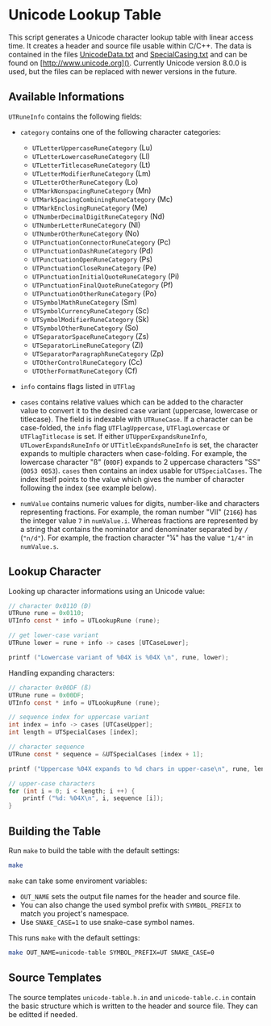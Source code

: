 Unicode Lookup Table
====================

This script generates a Unicode character lookup table with linear access time. It creates a header and source file usable within C/C++. The data is contained in the files [UnicodeData.txt](http://www.unicode.org/Public/8.0.0/ucd/UnicodeData.txt) and [SpecialCasing.txt](http://www.unicode.org/Public/8.0.0/ucd/SpecialCasing.txt) and can be found on [http://www.unicode.org](). Currently Unicode version 8.0.0 is used, but the files can be replaced with newer versions in the future.

Available Informations
----------------------

`UTRuneInfo` contains the following fields:

- `category` contains one of the following character categories:
	- `UTLetterUppercaseRuneCategory` (Lu)
	- `UTLetterLowercaseRuneCategory` (Ll)
	- `UTLetterTitlecaseRuneCategory` (Lt)
	- `UTLetterModifierRuneCategory` (Lm)
	- `UTLetterOtherRuneCategory` (Lo)
	- `UTMarkNonspacingRuneCategory` (Mn)
	- `UTMarkSpacingCombiningRuneCategory` (Mc)
	- `UTMarkEnclosingRuneCategory` (Me)
	- `UTNumberDecimalDigitRuneCategory` (Nd)
	- `UTNumberLetterRuneCategory` (Nl)
	- `UTNumberOtherRuneCategory` (No)
	- `UTPunctuationConnectorRuneCategory` (Pc)
	- `UTPunctuationDashRuneCategory` (Pd)
	- `UTPunctuationOpenRuneCategory` (Ps)
	- `UTPunctuationCloseRuneCategory` (Pe)
	- `UTPunctuationInitialQuoteRuneCategory` (Pi)
	- `UTPunctuationFinalQuoteRuneCategory` (Pf)
	- `UTPunctuationOtherRuneCategory` (Po)
	- `UTSymbolMathRuneCategory` (Sm)
	- `UTSymbolCurrencyRuneCategory` (Sc)
	- `UTSymbolModifierRuneCategory` (Sk)
	- `UTSymbolOtherRuneCategory` (So)
	- `UTSeparatorSpaceRuneCategory` (Zs)
	- `UTSeparatorLineRuneCategory` (Zl)
	- `UTSeparatorParagraphRuneCategory` (Zp)
	- `UTOtherControlRuneCategory` (Cc)
	- `UTOtherFormatRuneCategory` (Cf)

- `info` contains flags listed in `UTFlag`

- `cases` contains relative values which can be added to the character value to convert it to the desired case variant (uppercase, lowercase or titlecase). The field is indexable with `UTRuneCase`. If a character can be case-folded, the `info` flag `UTFlagUppercase`, `UTFlagLowercase` or `UTFlagTitlecase` is set. If either `UTUpperExpandsRuneInfo`, `UTLowerExpandsRuneInfo` or `UTTitleExpandsRuneInfo` is set, the character expands to multiple characters when case-folding. For example, the lowercase character "ß" (`00DF`) expands to 2 uppercase characters "SS" (`0053 0053`). `cases` then contains an index usable for `UTSpecialCases`. The index itself points to the value which gives the number of character following the index (see example below).
- `numValue` contains numeric values for digits, number-like and characters representing fractions. For example, the roman number "Ⅶ" (`2166`) has the integer value `7` in `numValue.i`. Whereas fractions are represented by a string that contains the nominator and denominater separated by `/` (`"n/d"`). For example, the fraction character "¼" has the value `"1/4"` in `numValue.s`.

Lookup Character
----------------

Looking up character informations using an Unicode value:

```c
// character 0x0110 (Đ)
UTRune rune = 0x0110;
UTInfo const * info = UTLookupRune (rune);

// get lower-case variant
UTRune lower = rune + info -> cases [UTCaseLower];

printf ("Lowercase variant of %04X is %04X \n", rune, lower);
```

Handling expanding characters:

```c
// character 0x00DF (ß)
UTRune rune = 0x00DF;
UTInfo const * info = UTLookupRune (rune);

// sequence index for uppercase variant
int index = info -> cases [UTCaseUpper];
int length = UTSpecialCases [index];

// character sequence
UTRune const * sequence = &UTSpecialCases [index + 1];

printf ("Uppercase %04X expands to %d chars in upper-case\n", rune, length);

// upper-case characters
for (int i = 0; i < length; i ++) {
	printf ("%d: %04X\n", i, sequence [i]);
}
```

Building the Table
------------------

Run `make` to build the table with the default settings:

```sh
make
```

`make` can take some enviroment variables:

- `OUT_NAME` sets the output file names for the header and source file.
- You can also change the used symbol prefix with `SYMBOL_PREFIX` to match you project's namespace.
- Use `SNAKE_CASE=1` to use snake-case symbol names.

This runs `make` with the default settings:

```sh
make OUT_NAME=unicode-table SYMBOL_PREFIX=UT SNAKE_CASE=0
```

Source Templates
----------------

The source templates `unicode-table.h.in` and `unicode-table.c.in` contain the basic structure which is written to the header and source file. They can be editted if needed.
